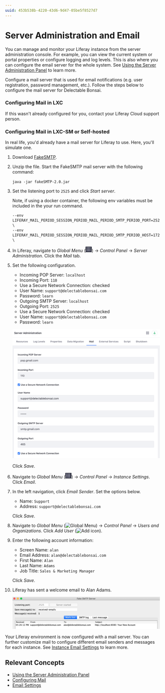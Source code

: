 ```yaml
---
uuid: 453b538b-4220-43d6-9d47-05be5f8527d7
---
```

# Server Administration and Email

You can manage and monitor your Liferay instance from the server administration console. For example, you can view the current system or portal properties or configure logging and log levels. This is also where you can configure the email server for the whole system. See [Using the Server Administration Panel](https://learn.liferay.com/en/w/dxp/system-administration/using-the-server-administration-panel) to learn more.

Configure a mail server that is used for email notifications (e.g. user registration, password management, etc.). Follow the steps below to configure the mail server for Delectable Bonsai. 

### Configuring Mail in LXC

If this wasn't already configured for you, contact your Liferay Cloud support person.

### Configuring Mail in LXC-SM or Self-hosted

In real life, you'd already have a mail server for Liferay to use. Here, you'll simulate one. 

1. Download [FakeSMTP](http://nilhcem.com/FakeSMTP/). 

1. Unzip the file. Start the FakeSMTP mail server with the following command:

   `java -jar fakeSMTP-2.0.jar`

1. Set the listening port to `2525` and click _Start server_.

   Note, if using a docker container, the following env variables must be included in the your run command.

   ```properties
   --env LIFERAY_MAIL_PERIOD_SESSION_PERIOD_MAIL_PERIOD_SMTP_PERIOD_PORT=2525 \
   --env LIFERAY_MAIL_PERIOD_SESSION_PERIOD_MAIL_PERIOD_SMTP_PERIOD_HOST=172.17.0.1 \
   ```


1. In Liferay, navigate to _Global Menu_ (![Global Menu](../../images/icon-applications-menu.png)) &rarr; _Control Panel_ &rarr; _Server Administration_. Click the _Mail_ tab.

1. Set the following configuration.

   * Incoming POP Server: `localhost`
   * Incoming Port: `110`
   * Use a Secure Network Connection: checked
   * User Name: `support@delectablebonsai.com`
   * Password: `learn`
   * Outgoing SMTP Server: `localhost`
   * Outgoing Port: `2525`
   * Use a Secure Network Connection: checked
   * User Name: `support@delectablebonsai.com`
   * Password: `learn`

   ![Enter the settings for the mail server.](./server-administration-and-email/images/01.png)

   Click _Save_.

1. Navigate to _Global Menu_ (![Global Menu](../../images/icon-applications-menu.png)) &rarr; _Control Panel_ &rarr; _Instance Settings_. Click _Email_.

1. In the left navigation, click _Email Sender_. Set the options below.

   * Name: `Support`
   * Address: `support@delectablebonsai.com`

   Click _Save_.

1. Navigate to _Global Menu_ (![Global Menu](../images/icon-applications-menu.png)) &rarr; _Control Panel_ &rarr; _Users and Organizations_. Click _Add User_ (![Add icon](../images/icon-add.png)).

1. Enter the following account information:

   * Screen Name: `alan`
   * Email Address: `alan@delectablebonsai.com`
   * First Name: `Alan`
   * Last Name: `Adams`
   * Job Title: `Sales & Marketing Manager`

   Click _Save_. 

1. Liferay has sent a welcome email to Alan Adams.

   ![Liferay has sent a welcome email.](./server-administration-and-email/images/02.png)

Your Liferay environment is now configured with a mail server. You can further customize mail to configure different email senders and messages for each instance. See [Instance Email Settings](https://learn.liferay.com/en/w/dxp/system-administration/configuring-liferay/virtual-instances/email-settings) to learn more.

## Relevant Concepts

- [Using the Server Administration Panel](https://learn.liferay.com/en/w/dxp/system-administration/using-the-server-administration-panel)
- [Configuring Mail](https://learn.liferay.com/en/w/dxp/installation-and-upgrades/setting-up-liferay/configuring-mail)
- [Email Settings](https://learn.liferay.com/en/w/dxp/system-administration/configuring-liferay/virtual-instances/email-settings)
